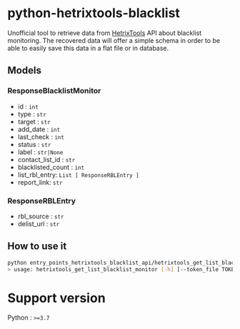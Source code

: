 # python-hetrixtools-blacklist

Unofficial tool to retrieve data from [HetrixTools](https://hetrixtools.com/) API about blacklist monitoring. The recovered data will
offer a simple schema in order to be able to easily save this data in a flat
file or in database.

## Models

### ResponseBlacklistMonitor

* id : `int`
* type : `str`
* target : `str`
* add_date : `int`
* last_check : `int`
* status : `str`
* label : `str|None`
* contact_list_id : `str`
* blacklisted_count : `int`
* list_rbl_entry: `List [ ResponseRBLEntry ]`
* report_link: `str`

### ResponseRBLEntry

* rbl_source : `str`
* delist_url : `str`

## How to use it

```sh
python entry_points_hetrixtools_blacklist_api/hetrixtools_get_list_blacklist_monitor.py -h
> usage: hetrixtools_get_list_blacklist_monitor [-h] [--token_file TOKEN_FILE] [--use_relay_endpoint] [--verbose] [--version]
```

# Support version

Python : `>=3.7`
